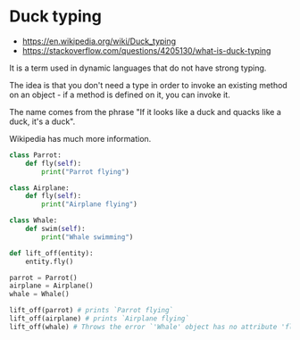# Duck typing

- https://en.wikipedia.org/wiki/Duck_typing
- https://stackoverflow.com/questions/4205130/what-is-duck-typing

It is a term used in dynamic languages that do not have strong typing.

The idea is that you don't need a type in order to invoke an existing method on an object - if a method is defined on it, you can invoke it.

The name comes from the phrase "If it looks like a duck and quacks like a duck, it's a duck".

Wikipedia has much more information.

```python
class Parrot:
	def fly(self):
		print("Parrot flying")

class Airplane:
	def fly(self):
		print("Airplane flying")

class Whale:
	def swim(self):
		print("Whale swimming")

def lift_off(entity):
	entity.fly()

parrot = Parrot()
airplane = Airplane()
whale = Whale()

lift_off(parrot) # prints `Parrot flying`
lift_off(airplane) # prints `Airplane flying`
lift_off(whale) # Throws the error `'Whale' object has no attribute 'fly'`
```
